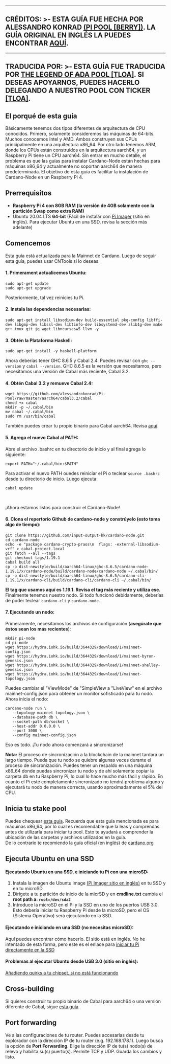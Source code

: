 
---
**CRÉDITOS: >-
  ESTA GUÍA FUE HECHA POR ALESSANDRO KONRAD [(PI POOL [BERRY])](https://pipool.online/).
  LA GUÍA ORIGINAL EN INGLÉS LA PUEDES ENCONTRAR** [**AQUÍ**](https://github.com/alessandrokonrad/Pi-Pool).
---
---
TRADUCIDA POR: >-
  ESTA GUÍA FUE TRADUCIDA POR [THE LEGEND OF ₳DA POOL [TLOA]](https://tloada.github.io/tloa/español.html).
  SI DESEAS APOYARNOS, PUEDES HACERLO DELEGANDO A NUESTRO POOL CON TICKER [[TLOA]](https://tloada.github.io/tloa/español.html).
---


## El porqué de esta guía
Básicamente tenemos dos tipos diferentes de arquitectura de CPU conocidos. Primero, solamente consideremos las máquinas de 64-bits. Muchos conocemos Intel y AMD. Ambos construyen sus CPUs principalmente en una arquitectura x86_64. Por otro lado tenemos ARM, donde los CPUs están construidos en la arquitectura aarch64, y un Raspberry Pi tiene un CPU aarch64. Sin entrar en mucho detalle, el problema es que las guías para instalar Cardano-Node están hechas para máquinas x86_64 y actualmente no soportan aarch64 de manera predeterminada. El objetivo de esta guía es facilitar la instalación de Cardano-Node en un Raspberry Pi 4.

## Prerrequisitos

* <b>Raspberry Pi 4 con 8GB RAM (la versión de 4GB solamente con la partición Swap como extra RAM)</b> 
* Ubuntu 20.04 LTS <b>64-bit</b> (Fácil de instalar con <a href="https://www.raspberrypi.org/downloads/">Pi Imager</a> (sitio en inglés). Para ejecutar Ubuntu en una SSD, revisa la sección más adelante)

## Comencemos

Esta guía está actualizada para la Mainnet de Cardano. Luego de seguir esta guía, puedes usar CNTools si lo deseas.


#### 1. Primerament actualicemos Ubuntu:
```
sudo apt-get update
sudo apt-get upgrade
```
Posteriormente, tal vez reinicies tu Pi.

#### 2. Instala las dependencias necesarias:
```
sudo apt-get install libsodium-dev build-essential pkg-config libffi-dev libgmp-dev libssl-dev libtinfo-dev libsystemd-dev zlib1g-dev make g++ tmux git jq wget libncursesw5 llvm -y

``` 
#### 3. Obtén la Plataforma Haskell:
```
sudo apt-get install -y haskell-platform
```
Ahora deberías tener GHC 8.6.5 y Cabal 2.4. Puedes revisar con <code>ghc --version</code> y <code>cabal --version</code>.
GHC 8.6.5 es la versión que necesitamos, pero necesitamos una versión de Cabal más reciente, Cabal 3.2.<br>

#### 4. Obtén Cabal 3.2 y remueve Cabal 2.4:
```
wget https://github.com/alessandrokonrad/Pi-Pool/raw/master/aarch64/cabal3.2/cabal
chmod +x cabal
mkdir -p ~/.cabal/bin
mv cabal ~/.cabal/bin
sudo rm /usr/bin/cabal
```
También puedes crear tu propio binario para Cabal aarch64. Revisa <a href="/Crossbuilding.md">aquí</a>.

#### 5. Agrega el nuevo Cabal al PATH:

Abre el archivo .bashrc en tu directorio de inicio y al final agrega lo siguiente:
```
export PATH="~/.cabal/bin:$PATH"
```
Para activar el nuevo PATH ouedes reiniciar el Pi o teclear <code>source .bashrc</code> desde tu directorio de inicio. Luego ejecuta:
```
cabal update
```
<br>

¡Ahora estamos listos para construir el Cardano-Node!

#### 6. Clona el repertorio Github de cardano-node y constrúyelo (esto toma algo de tiempo):
```
git clone https://github.com/input-output-hk/cardano-node.git
cd cardano-node
echo -e "package cardano-crypto-praos\n  flags: -external-libsodium-vrf" > cabal.project.local
git fetch --all --tags
git checkout tags/1.19.1
cabal build all
cp -p dist-newstyle/build/aarch64-linux/ghc-8.6.5/cardano-node-1.19.1/x/cardano-node/build/cardano-node/cardano-node ~/.cabal/bin/
cp -p dist-newstyle/build/aarch64-linux/ghc-8.6.5/cardano-cli-1.19.1/x/cardano-cli/build/cardano-cli/cardano-cli ~/.cabal/bin/

```
**El tag que usamos aquí es 1.19.1. Revisa el tag más reciente y utiliza ese.**<br>
Finalmente tenemos nuestro nodo. Si todo funcionó debidamente, deberías de poder teclear <code>cardano-cli</code> y <code>cardano-node</code>.

#### 7. Ejecutando un nodo:

Primeramente, necesitamos los archivos de configuración (**asegúrate que éstos sean los más recientes**):
```
mkdir pi-node
cd pi-node
wget https://hydra.iohk.io/build/3644329/download/1/mainnet-config.json
wget https://hydra.iohk.io/build/3644329/download/1/mainnet-byron-genesis.json
wget https://hydra.iohk.io/build/3644329/download/1/mainnet-shelley-genesis.json
wget https://hydra.iohk.io/build/3644329/download/1/mainnet-topology.json

```
Puedes cambiar el "ViewMode" de "SimpleView a "LiveView" en el archivo mainnet-config.json para obtener un monitor sofisticado para tu nodo.<br>
Ahora inicia el nodo:
```
cardano-node run \
   --topology mainnet-topology.json \
   --database-path db \
   --socket-path db/socket \
   --host-addr 0.0.0.0 \
   --port 3000 \
   --config mainnet-config.json
```

Eso es todo. ¡Tu nodo ahora comenzará a sincronizarse!

<b>Nota:</b> El proceso de sincronización a la blockchain de la mainnet tardará un largo tiempo. Pueda que tu nodo se quiebre algunas veces durante el proceso de sincronización. Puedes tener un respaldo en una máquina x86_64 donde puedas sincronizar tu nodo y de ahí solamente copiar la carpeta db en tu Raspberry Pi, lo cual lo hace mucho más fácil y rápido. En cuanto el Pi esté completamente sincronizado no tendrá problema alguno y ejecutará tu nodo de manera correcta, usando aproximadamente el 5% del CPU.


## Inicia tu stake pool
Puedes chequear <a href="https://github.com/tloada/coincashew/tree/master/coins/overview-ada/guide-how-to-build-a-haskell-stakepool-node">esta guía</a>. Recuerda que esta guía mencionada es para máquinas x86_64, por lo cual es recomendable que la leas y comprendas antes de utilizarla para iniciar tu pool. Esto te ayudará a comprender la ubicación de las carpetas y archivos utilizados en la guía.<br />
De lo contrario te recomiendo la guía oficial (en inglés) de <a href="https://cardano-foundation-cardano.readthedocs-hosted.com/en/latest/getting-started/stake-pool-operators/index.html">cardano.org</a>

## Ejecuta Ubuntu en una SSD
#### Ejecutando Ubuntu en una SSD, e iniciando tu Pi con una microSD:

1. Instala la imagen de Ubuntu image <a href="https://www.raspberrypi.org/downloads/">(Pi Imager sitio en inglés)</a> en tu SSD y en tu microSD.
2. Dirígete a tu partición de inicio de la micrSD y en **cmdline.txt** cambia el **root path a: <code>root=/dev/sda2</code>**
3. Introduce la microSD en el Pi y la SSD en uno de los puertos USB 3.0.
Esto debería iniciar tu Raspberry Pi desde la microSD, pero el OS (Sistema Operativo) será ejecutando en la SSD.

#### Ejecutando e iniciando en una SSD (no necesitas microSD):

Aquí puedes encontrar cómo hacerlo. El sitio está en inglés. No he intentado de esta forma, pero este es el enlace para <a href="https://www.raspberrypi.org/forums/viewtopic.php?t=278791">iniciar tu Pi directamente en la SSD</a>

#### Problemas al ejecutar Ubuntu desde USB 3.0 (sitio en inglés):
<a href="https://jamesachambers.com/raspberry-pi-4-usb-boot-config-guide-for-ssd-flash-drives/">Añadiendo quirks a tu chipset, si no está funcionando</a>

## Cross-building
Si quieres construir tu propio binario de Cabal para aarch64 o una versión diferente de Cabal, sigue <a href="/Crossbuilding.md">esta guía</a>.


## Port forwarding
Ve a las configuraciones de tu router. Puedes accesarlas desde tu explorador con la dirección IP de tu router (e.g. 192.168.178.1).
Luego busca la opción de **Port Forwarding**. Elige la dirección IP de tu(s) nodo(s) de relevo y habilita su(s) puerto(s). Permite TCP y UDP. Guarda los cambios y listo.
